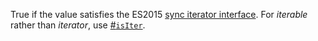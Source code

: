 True if the value satisfies the ES2015 [sync iterator interface](https://developer.mozilla.org/en-US/docs/Web/JavaScript/Reference/Iteration_protocols). For _iterable_ rather than _iterator_, use [#`isIter`](#function-isiter).

